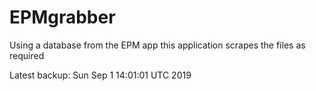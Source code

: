 # EPMgrabber
Using a database from the EPM app this application scrapes the files as required


Latest backup: Sun Sep 1 14:01:01 UTC 2019
